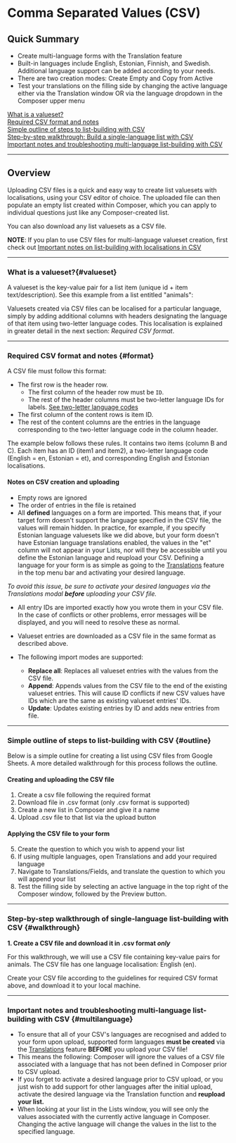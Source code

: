 # Comma Separated Values (CSV)

## Quick Summary

* Create multi-language forms with the Translation feature
* Built-in languages include English, Estonian, Finnish, and Swedish. Additional language support can be added according to your needs.
* There are two creation modes: Create Empty and Copy from Active
* Test your translations on the filling side by changing the active language either via the Translation window OR via the language dropdown in the Composer upper menu

[What is a valueset?](#valueset)  
[Required CSV format and notes](#format)  
[Simple outline of steps to list-building with CSV](#outline)  
[Step-by-step walkthrough: Build a single-language list with CSV](#walkthrough)  
[Important notes and troubleshooting multi-language list-building with CSV](#multilanguage)

---

## Overview

Uploading CSV files is a quick and easy way to create list valuesets with localisations, using your CSV editor of choice.  The uploaded file can then populate an empty list created within Composer, which you can apply to individual questions just like any Composer-created list.  
 
You can also download any list valuesets as a CSV file.

**NOTE**: If you plan to use CSV files for multi-language valueset creation, first check out [Important notes on list-building with localisations in CSV](#multilanguage)

---

### What is a valueset?{#valueset}

 A valueset is the key-value pair for a list item (unique id + item text/description). See this example from a list entitled "animals":

Valuesets created via CSV files can be localised for a particular language, simply by adding additional columns with headers designating the language of that item using two-letter language codes. This localisation is explained in greater detail in the next section: _Required CSV format_.

---

### Required CSV format and notes {#format}

A CSV file must follow this format:

* The first row is the header row.
  * The first column of the header row must be `ID`.
  * The rest of the header columns must be two-letter language IDs for labels. [See two-letter language codes](https://en.wikipedia.org/wiki/List_of_ISO_639-2_codes)
* The first column of the content rows is item ID.
* The rest of the content columns are the entries in the language corresponding to the two-letter language code in the column header.

The example below follows these rules. It contains two items (column B and C). Each item has an ID (item1 and item2), a two-letter language code (English = en, Estonian = et), and corresponding English and Estonian localisations.

#### Notes on CSV creation and uploading

* Empty rows are ignored
* The order of entries in the file is retained
* All **defined** languages on a form are imported. This means that, if your target form doesn't support the language specified in the CSV file, the values will remain hidden.  In practice, for example, if you specify Estonian language valuesets like we did above, but your form doesn't have Estonian language translations enabled, the values in the "et" column will not appear in your Lists, nor will they be accessible until you define the Estonian language and reupload your CSV.  Defining a language for your form is as simple as going to the [Translations](https://docs.dialob.io/introduction/translations/) feature in the top menu bar and activating your desired language.

_To avoid this issue, be sure to activate your desired languages via the Translations modal **before** uploading your CSV file._

* All entry IDs are imported exactly how you wrote them in your CSV file. In the case of conflicts or other problems, error messages will be displayed, and you will need to resolve these as normal.
* Valueset entries are downloaded as a CSV file in the same format as described above.
* The following import modes are supported:

  * **Replace all**: Replaces all valueset entries with the values from the CSV file.
  * **Append**: Appends values from the CSV file to the end of the existing valueset entries. This will cause ID conflicts if new CSV values have IDs which are the same as existing valueset entries' IDs.
  * **Update**: Updates existing entries by ID and adds new entries from file.  

---

### Simple outline of steps to list-building with CSV {#outline}

Below is a simple outline for creating a list using CSV files from Google Sheets. A more detailed walkthrough for this process follows the outline.

#### Creating and uploading the CSV file

1. Create a csv file following the required format
2. Download file in .csv format (only .csv format is supported)
3. Create a new list in Composer and give it a name
4. Upload .csv file to that list via the upload button

#### Applying the CSV file to your form

5. Create the question to which you wish to append your list
6. If using multiple languages, open Translations and add your required language
6. Navigate to Translations/Fields, and translate the question to which you will append your list
7. Test the filling side by selecting an active language in the top right of the Composer window, followed by the Preview button.  

---

### Step-by-step walkthrough of single-language list-building with CSV {#walkthrough}

**1. Create a CSV file and download it in .csv format _only_**

For this walkthrough, we will use a CSV file containing key-value pairs for animals. The CSV file has one language localisation: English (en).  

Create your CSV file according to the guidelines for required CSV format above, and download it to your local machine.

---

### Important notes and troubleshooting multi-language list-building with CSV {#multilanguage}

* To ensure that all of your CSV's languages are recognised and added to your form upon upload, supported form languages **must be created** via the [Translations](https://docs.dialob.io/introduction/translations/) feature **BEFORE** you upload your CSV file!  
* This means the following: Composer will ignore the values of a CSV file associated with a language that has not been defined in Composer prior to CSV upload.  
* If you forget to activate a desired language prior to CSV upload, or you just wish to add support for other languages after the initial upload, activate the desired language via the Translation function and **reupload your list.**
* When looking at your list in the Lists window, you will see only the values associated with the currently active language in Composer. Changing the active language will change the values in the list to the specified language.  
